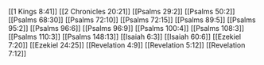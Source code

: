[[1 Kings 8:41]]
[[2 Chronicles 20:21]]
[[Psalms 29:2]]
[[Psalms 50:2]]
[[Psalms 68:30]]
[[Psalms 72:10]]
[[Psalms 72:15]]
[[Psalms 89:5]]
[[Psalms 95:2]]
[[Psalms 96:6]]
[[Psalms 96:9]]
[[Psalms 100:4]]
[[Psalms 108:3]]
[[Psalms 110:3]]
[[Psalms 148:13]]
[[Isaiah 6:3]]
[[Isaiah 60:6]]
[[Ezekiel 7:20]]
[[Ezekiel 24:25]]
[[Revelation 4:9]]
[[Revelation 5:12]]
[[Revelation 7:12]]

